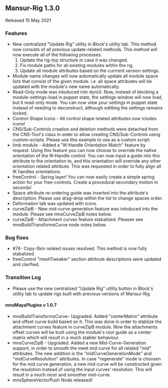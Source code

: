 ## Mansur-Rig 1.3.0

Released 15 May 2021

### Features
- New  centralized "Update Rig" utility in Block's utility tab. This method now consists of all previous update-related methods. This method will now execute all of the following processes:
	1. Update the rig-top structure in case it was changed.
	2. Fix module paths for all existing modules within the rig.
	3. Update all module attributes based on the currrent version settings.
- Module name changes will now automatically update all module space lists that consist of the given module. i.e. all space attributes will be updated with the module's new name automatically.
- Read-Only mode was intoduced into dynUI. Now, instead of blocking a module-settings-load in puppet state, the settings window will now load, but it read-only mode. You can now view your settings in puppet state instead of needing to deconstruct, although editting the settings remains locked.
- Control-Shape Icons - All control shape related attributes now icludes icons!
- CNS/Sub-Controls creation and deletion methods were detached from the CNS-Tool's class in order to allow creating CNS/Sub-Controls using custom-scripts. Please use this example to use as a custom script: 
- limb module - Added a "IK-Handle Orientation Match" feature by request. Using this feature you can now choose to override the native orientation of the IK-Handle control. You can now input a guide into this attribute to the orientation to, and this orientation will override any other orientation related attribute. This was requested in order to fully align all IK handles orientations.
- freeControl - Spring layer! You can now easily create a simple spring action for your free-controls. Create a procedural secondary motion in seconds!
- Space attribute re-ordering guide was inserted into the attribute's description. Please use drag-drop within the list to change spaces order.
- Deformation tab was updated with icons.
- curveZipB - New mid-curve generation feature was intoduced into the module. Please see mnsCurveZipB notes below.
- curveZipB - Attachment curves feature stabalized. Pleasee see mnsBuildTransformsCurve node notes below.

### Bug fixes
- \#74- Copy-Skin related issues resolved. This method is now fully stabalized.
- freeControl "meshTweaker" section attrbiute descriptions were updated and clarified. 

### Transition Log
- Please use the new centralized "Update Rig" utility button in Block's utility tab to update rigs built with previous versions of Mansur-Rig

#### mnsMayaPlugins v 1.0.7
- mnsBuildTransformsCurve- Upgraded. Added "centerMatrix" attribute and offset curve build based on it. This was done in order to stablize the attachment curves feature in curveZipB module. Now the attachments offset curves will be built using the module's root guide as a center matrix which will result in a much stabler behaviour.
- mnsCurveZipB - Upgraded. Added a new Mid-Curve-Generation support, in order to smooth the meet mid curve for all related "mid" attrbiutes. The new addition is the "midCurveGenerationMode" and "midCurveResolution" attributes. In case "regenerate" mode is choosen for the mid curve generation, a new mid-curve will be constructed given the resulotion instead of using the input curves' resolution. This will result in a much nicer and smoother mid-curve.
- mnsSphereVectorPush Node released!